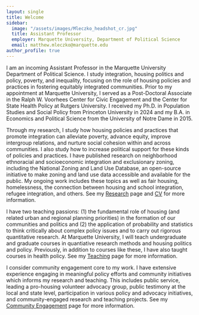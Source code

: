 ```yaml
---
layout: single
title: Welcome
sidebar:
  image: "/assets/images/Mleczko_headshot_cr.jpg"
  title: Assistant Professor
  employer: Marquette University, Department of Political Science
  email: matthew.mleczko@marquette.edu
author_profile: true
---
```


I am an incoming Assistant Professor in the Marquette University Department of Political Science. I study integration, housing politics and policy, poverty, and inequality, focusing on the role of housing policies and practices in fostering equitably integrated communities. Prior to my appointment at Marquette University, I served as a Post-Doctoral Associate in the Ralph W. Voorhees Center for Civic Engagement and the Center for State Health Policy at Rutgers University. I received my Ph.D. in Population Studies and Social Policy from Princeton University in 2024 and my B.A. in Economics and Political Science from the University of Notre Dame in 2015. 

Through my research, I study how housing policies and practices that promote integration can alleviate poverty, advance equity, improve intergroup relations, and nurture social cohesion within and across communities. I also study how to increase political support for these kinds of policies and practices. I have published research on neighborhood ethnoracial and socioeconomic integration and exclusionary zoning, including the National Zoning and Land Use Database, an open-source initiative to make zoning and land use data accessible and available for the public. My ongoing work includes these topics as well as fair housing, homelessness, the connection between housing and school integration, refugee integration, and others. See my [Research](https://mtmleczko.github.io/research/) page and [CV](https://mtmleczko.github.io/assets/cv/Mleczko_CV.pdf) for more information.

I have two teaching passions: (1) the fundamental role of housing (and related urban and regional planning priorities) in the formation of our communities and politics and (2) the application of probability and statistics to think critically about complex policy issues and to carry out rigorous quantitative research. At Marquette University, I will teach undergraduate and graduate courses in quantiative research methods and housing politics and policy. Previously, in addition to courses like these, I have also taught courses in health policy. See my [Teaching](https://mtmleczko.github.io/teaching/) page for more information.

I consider community engagement core to my work. I have extensive experience engaging in meaningful policy efforts and community initiatives which informs my research and teaching. This includes public service, leading a pro-housing volunteer advocacy group, public testimony at the local and state level, participation in various policy and advocacy initiatives, and community-engaged research and teaching projects. See my [Community Engagement](https://mtmleczko.github.io/communityengagement/) page for more information.


